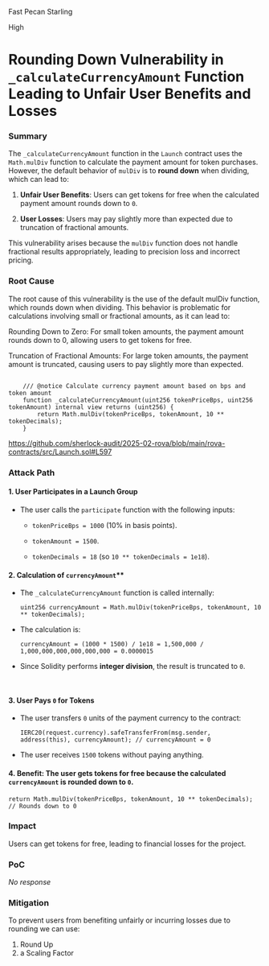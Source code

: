 Fast Pecan Starling

High

# Rounding Down Vulnerability in `_calculateCurrencyAmount` Function Leading to Unfair User Benefits and Losses

### Summary

The `_calculateCurrencyAmount` function in the `Launch` contract uses the `Math.mulDiv` function to calculate the payment amount for token purchases. However, the default behavior of `mulDiv` is to **round down** when dividing, which can lead to:

1.  **Unfair User Benefits**: Users can get tokens for free when the calculated payment amount rounds down to `0`.
    
2.  **User Losses**: Users may pay slightly more than expected due to truncation of fractional amounts.
    

This vulnerability arises because the `mulDiv` function does not handle fractional results appropriately, leading to precision loss and incorrect pricing.

### Root Cause

The root cause of this vulnerability is the use of the default mulDiv function, which rounds down when dividing. This behavior is problematic for calculations involving small or fractional amounts, as it can lead to:

Rounding Down to Zero: For small token amounts, the payment amount rounds down to 0, allowing users to get tokens for free.

Truncation of Fractional Amounts: For large token amounts, the payment amount is truncated, causing users to pay slightly more than expected.


```Solodity

    /// @notice Calculate currency payment amount based on bps and token amount
    function _calculateCurrencyAmount(uint256 tokenPriceBps, uint256 tokenAmount) internal view returns (uint256) {
        return Math.mulDiv(tokenPriceBps, tokenAmount, 10 ** tokenDecimals);
    }
```
https://github.com/sherlock-audit/2025-02-rova/blob/main/rova-contracts/src/Launch.sol#L597


### Attack Path

#### **1\. User Participates in a Launch Group**

- The user calls the `participate` function with the following inputs:
    
    - `tokenPriceBps = 1000` (10% in basis points).
        
    - `tokenAmount = 1500`.
        
    - `tokenDecimals = 18` (so `10 ** tokenDecimals = 1e18`).
        

#### 2\. Calculation of `currencyAmount`\*\*

- The `_calculateCurrencyAmount` function is called internally:
    
    ```Solodity
    uint256 currencyAmount = Math.mulDiv(tokenPriceBps, tokenAmount, 10 ** tokenDecimals);
    ```
    

- The calculation is:
    
    ```Solodity
    currencyAmount = (1000 * 1500) / 1e18 = 1,500,000 / 1,000,000,000,000,000,000 = 0.0000015
    ```
    
- Since Solidity performs **integer division**, the result is truncated to `0`.
    

&nbsp;

#### **3\. User Pays `0` for Tokens**

- The user transfers `0` units of the payment currency to the contract:
    
    ```Solodity
    IERC20(request.currency).safeTransferFrom(msg.sender, address(this), currencyAmount); // currencyAmount = 0
    ```
    
- The user receives `1500` tokens without paying anything.
    

#### 4. **Benefit**: The user gets tokens for free because the calculated `currencyAmount` is rounded down to `0`.

```Solodity
return Math.mulDiv(tokenPriceBps, tokenAmount, 10 ** tokenDecimals); // Rounds down to 0
```

### Impact

Users can get tokens for free, leading to financial losses for the project.

### PoC

_No response_

### Mitigation

To prevent users from benefiting unfairly or incurring losses due to rounding we can use:

1. Round Up
2. a Scaling Factor
